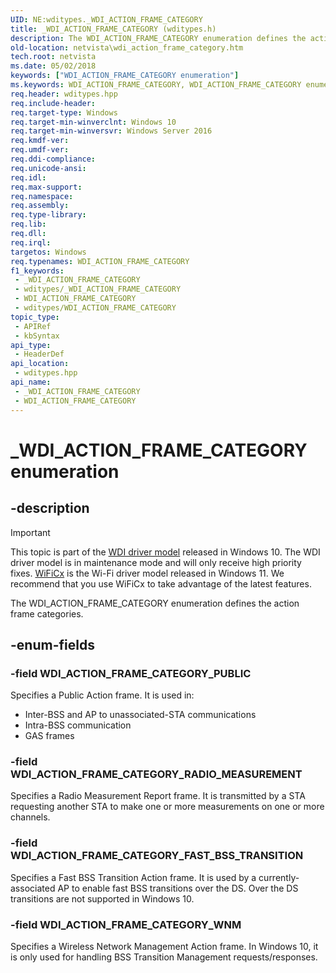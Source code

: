 ```yaml
---
UID: NE:wditypes._WDI_ACTION_FRAME_CATEGORY
title: _WDI_ACTION_FRAME_CATEGORY (wditypes.h)
description: The WDI_ACTION_FRAME_CATEGORY enumeration defines the action frame categories.
old-location: netvista\wdi_action_frame_category.htm
tech.root: netvista
ms.date: 05/02/2018
keywords: ["WDI_ACTION_FRAME_CATEGORY enumeration"]
ms.keywords: WDI_ACTION_FRAME_CATEGORY, WDI_ACTION_FRAME_CATEGORY enumeration [Device and Driver Installation], WDI_ACTION_FRAME_CATEGORY_FAST_BSS_TRANSITION, WDI_ACTION_FRAME_CATEGORY_PUBLIC, WDI_ACTION_FRAME_CATEGORY_RADIO_MEASUREMENT, WDI_ACTION_FRAME_CATEGORY_WNM, _WDI_ACTION_FRAME_CATEGORY, netvista.wdi_action_frame_category, netvista.wifi_action_frame_category, wditypes/WDI_ACTION_FRAME_CATEGORY, wditypes/WDI_ACTION_FRAME_CATEGORY_FAST_BSS_TRANSITION, wditypes/WDI_ACTION_FRAME_CATEGORY_PUBLIC, wditypes/WDI_ACTION_FRAME_CATEGORY_RADIO_MEASUREMENT, wditypes/WDI_ACTION_FRAME_CATEGORY_WNM
req.header: wditypes.hpp
req.include-header: 
req.target-type: Windows
req.target-min-winverclnt: Windows 10
req.target-min-winversvr: Windows Server 2016
req.kmdf-ver: 
req.umdf-ver: 
req.ddi-compliance: 
req.unicode-ansi: 
req.idl: 
req.max-support: 
req.namespace: 
req.assembly: 
req.type-library: 
req.lib: 
req.dll: 
req.irql: 
targetos: Windows
req.typenames: WDI_ACTION_FRAME_CATEGORY
f1_keywords:
 - _WDI_ACTION_FRAME_CATEGORY
 - wditypes/_WDI_ACTION_FRAME_CATEGORY
 - WDI_ACTION_FRAME_CATEGORY
 - wditypes/WDI_ACTION_FRAME_CATEGORY
topic_type:
 - APIRef
 - kbSyntax
api_type:
 - HeaderDef
api_location:
 - wditypes.hpp
api_name:
 - _WDI_ACTION_FRAME_CATEGORY
 - WDI_ACTION_FRAME_CATEGORY
---
```


# _WDI_ACTION_FRAME_CATEGORY enumeration


## -description

> [!IMPORTANT]
> This topic is part of the [WDI driver model](/windows-hardware/drivers/network/wdi-miniport-driver-design-guide) released in Windows 10. The WDI driver model is in maintenance mode and will only receive high priority fixes. [WiFiCx](/windows-hardware/drivers/netcx/wifi-wdf-class-extension-wificx) is the Wi-Fi driver model released in Windows 11. We recommend that you use WiFiCx to take advantage of the latest  features.

The WDI_ACTION_FRAME_CATEGORY enumeration defines the action frame categories.

## -enum-fields

### -field WDI_ACTION_FRAME_CATEGORY_PUBLIC

Specifies a Public Action frame.  It is used in:

<ul>
<li>Inter-BSS and AP to unassociated-STA communications</li>
<li>Intra-BSS communication</li>
<li>GAS frames</li>
</ul>

### -field WDI_ACTION_FRAME_CATEGORY_RADIO_MEASUREMENT

Specifies a Radio Measurement Report frame. It is transmitted by a STA requesting another STA to make one or more measurements on one or more channels.

### -field WDI_ACTION_FRAME_CATEGORY_FAST_BSS_TRANSITION

Specifies a Fast BSS Transition Action frame.  It is used by a currently-associated AP to enable fast BSS transitions over the DS.  Over the DS transitions are not supported in Windows 10.

### -field WDI_ACTION_FRAME_CATEGORY_WNM

Specifies a Wireless Network Management Action frame.  In Windows 10, it is only used for handling BSS Transition Management requests/responses.

